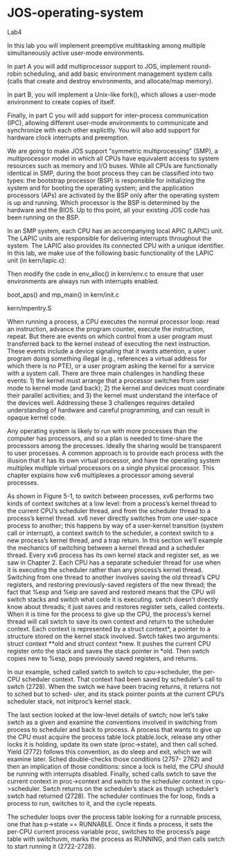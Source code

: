 # JOS-operating-system

Lab4

In this lab you will implement preemptive multitasking among multiple simultaneously active user-mode environments.

In part A you will add multiprocessor support to JOS, implement round-robin scheduling, and add basic environment management system calls (calls that create and destroy environments, and allocate/map memory).

In part B, you will implement a Unix-like fork(), which allows a user-mode environment to create copies of itself.

Finally, in part C you will add support for inter-process communication (IPC), allowing different user-mode environments to communicate and synchronize with each other explicitly. You will also add support for hardware clock interrupts and preemption.

We are going to make JOS support "symmetric multiprocessing" (SMP), a multiprocessor model in which all CPUs have equivalent access to system resources such as memory and I/O buses. While all CPUs are functionally identical in SMP, during the boot process they can be classified into two types: the bootstrap processor (BSP) is responsible for initializing the system and for booting the operating system; and the application processors (APs) are activated by the BSP only after the operating system is up and running. Which processor is the BSP is determined by the hardware and the BIOS. Up to this point, all your existing JOS code has been running on the BSP.

In an SMP system, each CPU has an accompanying local APIC (LAPIC) unit. The LAPIC units are responsible for delivering interrupts throughout the system. The LAPIC also provides its connected CPU with a unique identifier. In this lab, we make use of the following basic functionality of the LAPIC unit (in kern/lapic.c):

Then modify the code in env_alloc() in kern/env.c to ensure that user environments are always run with interrupts enabled.

boot_aps() and mp_main() in kern/init.c

kern/mpentry.S

When running a process, a CPU executes the normal processor loop: read an instruction,
advance the program counter, execute the instruction, repeat. But there are
events on which control from a user program must transferred back to the kernel instead
of executing the next instruction. These events include a device signaling that it
wants attention, a user program doing something illegal (e.g., references a virtual address
for which there is no PTE), or a user program asking the kernel for a service
with a system call. There are three main challenges in handling these events: 1) the
kernel must arrange that a processor switches from user mode to kernel mode (and
back); 2) the kernel and devices must coordinate their parallel activities; and 3) the
kernel must understand the interface of the devices well. Addressing these 3 challenges
requires detailed understanding of hardware and careful programming, and can
result in opaque kernel code.

Any operating system is likely to run with more processes than the computer has
processors, and so a plan is needed to time-share the processors among the processes.
Ideally the sharing would be transparent to user processes. A common approach is to
provide each process with the illusion that it has its own virtual processor, and have
the operating system multiplex multiple virtual processors on a single physical processor.
This chapter explains how xv6 multiplexes a processor among several processes.

As shown in Figure 5-1, to switch between processes, xv6 performs two kinds of
context switches at a low level: from a process’s kernel thread to the current CPU’s
scheduler thread, and from the scheduler thread to a process’s kernel thread. xv6 never
directly switches from one user-space process to another; this happens by way of a
user-kernel transition (system call or interrupt), a context switch to the scheduler, a
context switch to a new process’s kernel thread, and a trap return. In this section we’ll
example the mechanics of switching between a kernel thread and a scheduler thread.
Every xv6 process has its own kernel stack and register set, as we saw in Chapter
2. Each CPU has a separate scheduler thread for use when it is executing the scheduler
rather than any process’s kernel thread. Switching from one thread to another involves
saving the old thread’s CPU registers, and restoring previously-saved registers of
the new thread; the fact that %esp and %eip are saved and restored means that the
CPU will switch stacks and switch what code it is executing.
swtch doesn’t directly know about threads; it just saves and restores register sets,
called contexts. When it is time for the process to give up the CPU, the process’s kernel
thread will call swtch to save its own context and return to the scheduler context.
Each context is represented by a struct context*, a pointer to a structure stored on
the kernel stack involved. Swtch takes two arguments: struct context **old and
struct context *new. It pushes the current CPU register onto the stack and saves the
stack pointer in *old. Then swtch copies new to %esp, pops previously saved registers,
and returns.

In our example, sched called swtch to switch to cpu->scheduler, the per-CPU
scheduler context. That context had been saved by scheduler’s call to swtch (2728).
When the swtch we have been tracing returns, it returns not to sched but to sched-
uler, and its stack pointer points at the current CPU’s scheduler stack, not initproc’s
kernel stack.

The last section looked at the low-level details of swtch; now let’s take swtch as a
given and examine the conventions involved in switching from process to scheduler
and back to process. A process that wants to give up the CPU must acquire the process
table lock ptable.lock, release any other locks it is holding, update its own state
(proc->state), and then call sched. Yield (2772) follows this convention, as do sleep
and exit, which we will examine later. Sched double-checks those conditions (2757-
2762) and then an implication of those conditions: since a lock is held, the CPU should
be running with interrupts disabled. Finally, sched calls swtch to save the current
context in proc->context and switch to the scheduler context in cpu->scheduler.
Swtch returns on the scheduler’s stack as though scheduler’s swtch had returned
(2728). The scheduler continues the for loop, finds a process to run, switches to it, and
the cycle repeats.

The scheduler loops over the process table looking for a runnable process, one
that has p->state == RUNNABLE. Once it finds a process, it sets the per-CPU current
process variable proc, switches to the process’s page table with switchuvm, marks the
process as RUNNING, and then calls swtch to start running it (2722-2728).
